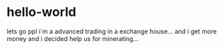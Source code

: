 # hello-world
lets go ppl
i´m a advanced trading in a exchange house... and i get more money and i decided help us for minerating...
